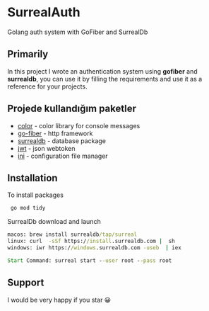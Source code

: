 # SurrealAuth
Golang auth system with GoFiber and SurrealDb

## Primarily

In this project I wrote an authentication system using **gofiber** and **surrealdb**, you can use it by filling the requirements and use it as a reference for your projects.

## Projede kullandığım paketler

- [color](github.com/fatih/color) - color library for console messages
- [go-fiber](github.com/gofiber/fiber/v2) - http framework
- [surrealdb](github.com/surrealdb/surrealdb.go) - database package
- [jwt](github.com/golang-jwt/jwt/v5) - json webtoken 
- [ini](github.com/go-ini/ini) - configuration file manager 

## Installation

To install packages
```cmd
 go mod tidy
```
SurrealDb download and launch
```cmd
macos: brew install surrealdb/tap/surreal
linux: curl  -sSf https://install.surrealdb.com |  sh
windows: iwr https://windows.surrealdb.com -useb  | iex

Start Command: surreal start --user root --pass root
``` 

## Support
<p>I would be very happy if you star 😀<p>
